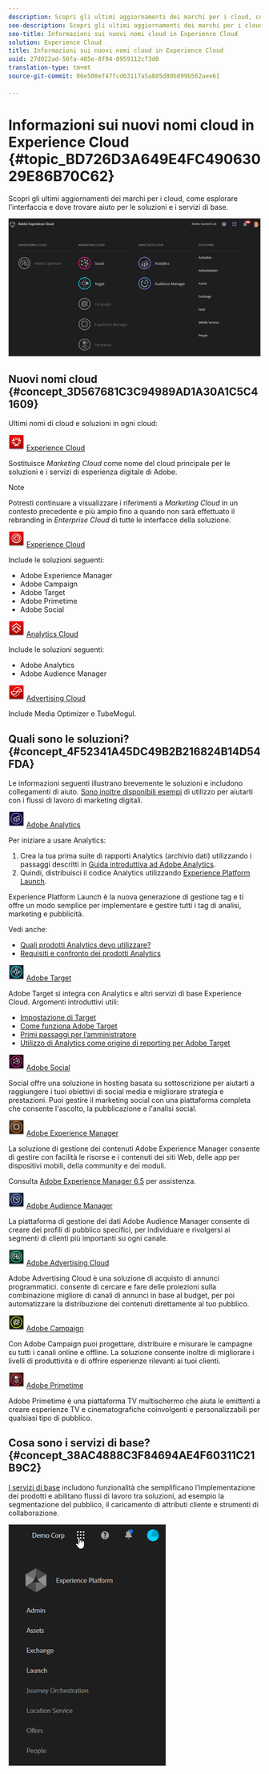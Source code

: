 ```yaml
---
description: Scopri gli ultimi aggiornamenti dei marchi per i cloud, come esplorare l'interfaccia e dove trovare aiuto per le soluzioni e i servizi di base.
seo-description: Scopri gli ultimi aggiornamenti dei marchi per i cloud, come esplorare l'interfaccia e dove trovare aiuto per le soluzioni e i servizi di base.
seo-title: Informazioni sui nuovi nomi cloud in Experience Cloud
solution: Experience Cloud
title: Informazioni sui nuovi nomi cloud in Experience Cloud
uuid: 27d022ad-50fa-485e-8f94-0959112cf3d0
translation-type: tm+mt
source-git-commit: 06e508ef47fcd63117a5a885d80b899b562aee61

---
```



# Informazioni sui nuovi nomi cloud in Experience Cloud {#topic_BD726D3A649E4FC49063029E86B70C62}

Scopri gli ultimi aggiornamenti dei marchi per i cloud, come esplorare l&#39;interfaccia e dove trovare aiuto per le soluzioni e i servizi di base.

![](assets/cloud-pulldown.png)

## Nuovi nomi cloud {#concept_3D567681C3C94989AD1A30A1C5C41609}

Ultimi nomi di cloud e soluzioni in ogni cloud:

![](assets/experience_cloud_appicon_32.png) [Experience Cloud](https://www.adobe.com/experience-cloud.html?promoid=FZPQZ2HS&mv=other)

Sostituisce *Marketing Cloud* come nome del cloud principale per le soluzioni e i servizi di esperienza digitale di Adobe.

>[!NOTE]
>
>Potresti continuare a visualizzare i riferimenti a *Marketing Cloud* in un contesto precedente e più ampio fino a quando non sarà effettuato il rebranding in *Enterprise Cloud* di tutte le interfacce della soluzione.

![](assets/marketingcloud_32.png) [Experience Cloud](https://www.adobe.com/marketing-cloud.html)

Include le soluzioni seguenti:

* Adobe Experience Manager
* Adobe Campaign
* Adobe Target
* Adobe Primetime
* Adobe Social

![](assets/analyticscloud_appicon_32.png) [Analytics Cloud](https://www.adobe.com/data-analytics-cloud.html)

Include le soluzioni seguenti:

* Adobe Analytics
* Adobe Audience Manager

![](assets/advertisingcloud_appicon_32.png) [Advertising Cloud](https://www.adobe.com/advertising-cloud.html)

Include Media Optimizer e TubeMogul.

## Quali sono le soluzioni? {#concept_4F52341A45DC49B2B216824B14D54FDA}

Le informazioni seguenti illustrano brevemente le soluzioni e includono collegamenti di aiuto. [Sono inoltre disponibili esempi](https://helpx.adobe.com/marketing-cloud/how-to/use-cases.html) di utilizzo per aiutarti con i flussi di lavoro di marketing digitali.

![](assets/mc_analytics_32.png) [Adobe Analytics](https://docs.adobe.com/content/help/en/analytics/landing/home.html)

Per iniziare a usare Analytics:

1. Crea la tua prima suite di rapporti Analytics (archivio dati) utilizzando i passaggi descritti in [Guida introduttiva ad Adobe Analytics](https://docs.adobe.com/content/help/en/analytics/analyze/analysis-workspace/home.html).
1. Quindi, distribuisci il codice Analytics utilizzando [Experience Platform Launch](https://docs.adobe.com/content/help/en/launch/using/intro/get-started/quick-start.html).

Experience Platform Launch è la nuova generazione di gestione tag e ti offre un modo semplice per implementare e gestire tutti i tag di analisi, marketing e pubblicità.

Vedi anche:

* [Quali prodotti Analytics devo utilizzare?](https://docs.adobe.com/content/help/en/analytics/admin/admin-overview/which-analytics-tool.html)
* [Requisiti e confronto dei prodotti Analytics](https://docs.adobe.com/content/help/en/analytics/admin/admin-overview/analytics-product-comparison.html)

![](assets/mc_target_32.png) [Adobe Target](https://docs.adobe.com/content/help/en/target/using/target-home.html)

Adobe Target si integra con Analytics e altri servizi di base Experience Cloud. Argomenti introduttivi utili:

* [Impostazione di Target](https://docs.adobe.com/content/help/en/target/using/administer/administrating-target.html)
* [Come funziona Adobe Target](https://docs.adobe.com/content/help/en/target/using/introduction/how-target-works.html)
* [Primi passaggi per l’amministratore](https://docs.adobe.com/content/help/en/target/using/administer/start-target.html)
* [Utilizzo di Analytics come origine di reporting per Adobe Target](https://docs.adobe.com/content/help/en/target/using/integrate/a4t/a4t.html)

![](assets/mc_social_32.png) [Adobe Social](https://docs.adobe.com/content/help/en/social/using/home.html)

Social offre una soluzione in hosting basata su sottoscrizione per aiutarti a raggiungere i tuoi obiettivi di social media e migliorare strategia e prestazioni. Puoi gestire il marketing social con una piattaforma completa che consente l&#39;ascolto, la pubblicazione e l&#39;analisi social.

![](assets/mc_experiencemanager_32.png) [Adobe Experience Manager](https://helpx.adobe.com/support/experience-manager/6-5.html)

La soluzione di gestione dei contenuti Adobe Experience Manager consente di gestire con facilità le risorse e i contenuti dei siti Web, delle app per dispositivi mobili, della community e dei moduli.

Consulta [Adobe Experience Manager 6.5](https://helpx.adobe.com/support/experience-manager/6-5.html) per assistenza.

![](assets/mc_audiencemanager_32.png) [Adobe Audience Manager](https://docs.adobe.com/content/help/en/audience-manager/user-guide/aam-home.html)

La piattaforma di gestione dei dati Adobe Audience Manager consente di creare dei profili di pubblico specifici, per individuare e rivolgersi ai segmenti di clienti più importanti su ogni canale.

![](assets/mc_optimize_32.png) [Adobe Advertising Cloud](https://docs.adobe.com/content/help/en/release-notes/experience-cloud/current.html#adcloud)

Adobe Advertising Cloud è una soluzione di acquisto di annunci programmatici. consente di cercare e fare delle proiezioni sulla combinazione migliore di canali di annunci in base al budget, per poi automatizzare la distribuzione dei contenuti direttamente al tuo pubblico.

![](assets/mc_campaign_32.png) [Adobe Campaign](https://docs.adobe.com/content/help/en/campaign-standard/using/getting-started/about-adobe-campaign/campaign-orchestration.html)

Con Adobe Campaign puoi progettare, distribuire e misurare le campagne su tutti i canali online e offline. La soluzione consente inoltre di migliorare i livelli di produttività e di offrire esperienze rilevanti ai tuoi clienti.

![](assets/primetime_app_32.png) [Adobe Primetime](https://help.adobe.com/en_US/primetime/)

Adobe Primetime è una piattaforma TV multischermo che aiuta le emittenti a creare esperienze TV e cinematografiche coinvolgenti e personalizzabili per qualsiasi tipo di pubblico.

## Cosa sono i servizi di base? {#concept_38AC4888C3F84694AE4F60311C21B9C2}

[I servizi di base](https://docs.adobe.com/content/help/en/core-services/interface/about-core-services/core-services-landing.html) includono funzionalità che semplificano l’implementazione dei prodotti e abilitano flussi di lavoro tra soluzioni, ad esempio la segmentazione del pubblico, il caricamento di attributi cliente e strumenti di collaborazione.

![](assets/core-services.png)
